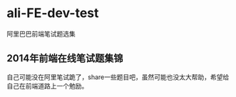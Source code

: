 ali-FE-dev-test
===============

阿里巴巴前端笔试题选集

## 2014年前端在线笔试题集锦

自己可能没在阿里笔试跪了，share一些题目吧，虽然可能也没太大帮助，希望给自己在前端道路上一个勉励。
